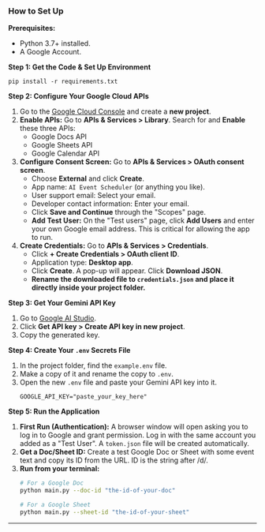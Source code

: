 ### **How to Set Up**

**Prerequisites:**
*   Python 3.7+ installed.
*   A Google Account.

**Step 1: Get the Code & Set Up Environment**

    pip install -r requirements.txt

**Step 2: Configure Your Google Cloud APIs**

1.  Go to the [Google Cloud Console](https://console.cloud.google.com/) and create a **new project**.
2.  **Enable APIs:** Go to **APIs & Services > Library**. Search for and **Enable** these three APIs:
    *   Google Docs API
    *   Google Sheets API
    *   Google Calendar API
3.  **Configure Consent Screen:** Go to **APIs & Services > OAuth consent screen**.
    *   Choose **External** and click **Create**.
    *   App name: `AI Event Scheduler` (or anything you like).
    *   User support email: Select your email.
    *   Developer contact information: Enter your email.
    *   Click **Save and Continue** through the "Scopes" page.
    *   **Add Test User:** On the "Test users" page, click **Add Users** and enter your own Google email address. This is critical for allowing the app to run.
4.  **Create Credentials:** Go to **APIs & Services > Credentials**.
    *   Click **+ Create Credentials > OAuth client ID**.
    *   Application type: **Desktop app**.
    *   Click **Create**. A pop-up will appear. Click **Download JSON**.
    *   **Rename the downloaded file to `credentials.json` and place it directly inside your project folder.**

**Step 3: Get Your Gemini API Key**
1.  Go to [Google AI Studio](https://aistudio.google.com/).
2.  Click **Get API key > Create API key in new project**.
3.  Copy the generated key.

**Step 4: Create Your `.env` Secrets File**
1.  In the project folder, find the `example.env` file.
2.  Make a copy of it and rename the copy to `.env`.
3.  Open the new `.env` file and paste your Gemini API key into it.
    ```
    GOOGLE_API_KEY="paste_your_key_here"
    ```

**Step 5: Run the Application**
1.  **First Run (Authentication):** A browser window will open asking you to log in to Google and grant permission. Log in with the same account you added as a "Test User". A `token.json` file will be created automatically.
2.  **Get a Doc/Sheet ID:** Create a test Google Doc or Sheet with some event text and copy its ID from the URL. ID is the string after /d/.
3.  **Run from your terminal:**
    ```bash
    # For a Google Doc
    python main.py --doc-id "the-id-of-your-doc"

    # For a Google Sheet
    python main.py --sheet-id "the-id-of-your-sheet"
    ```

---